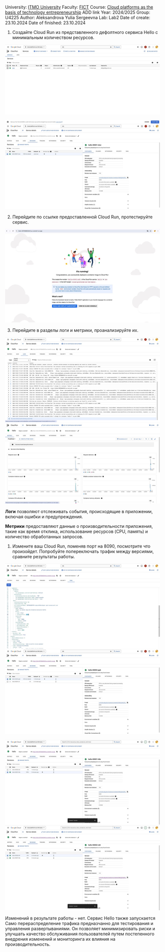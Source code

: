 University: [ITMO University](https://itmo.ru/ru/)
Faculty: [FICT](https://fict.itmo.ru)
Course: [Cloud platforms as the basis of technology entrepreneurship](https://) ADD link
Year: 2024/2025
Group: U4225
Author: Aleksandrova Yulia Sergeevna
Lab: Lab2
Date of create: 23.10.2024
Date of finished: 23.10.2024

1) Создайте Cloud Run из представленного дефолтного сервиса Hello с минимальным количеством ресурсов.

![Запущенный контейнер](/lab2/container_hello.jpg)

![Информация про сервис Hello](/lab2/hello.jpg)

2) Перейдите по ссылке предоставленной Cloud Run, протестируйте сервис.

![Запущенный сервис](/lab2/hello_runnig.jpg)

3) Перейдите в разделы логи и метрики, проанализируйте их.

![Логи](/lab2/logs.jpg)
![Метрики](/lab2/metrics.jpg)

**Логи** позволяют отслеживать события, происходящие в приложении, включая ошибки и предупреждения.

**Метрики** предоставляют данные о производительности приложения, такие как время отклика, использование ресурсов (CPU, память) и количество обработанных запросов.

1) Измените ваш Cloud Run, поменяв порт на 8090, посмотрите что произойдет. Попробуйте попереключать трафик между версиями, сравните результаты работы.

![Изменяем порт](/lab2/hello_port.jpg)
![Новый порт и новая версия](/lab2/hello_new_port.jpg)

![Перенаправляем весь трафик на вторую версию](/lab2/traffic_change.jpg)
![Распределяем трафик по-ровну между версиями](/lab2/traffic_change_2.jpg)

Изменений в результате работы - нет.
Сервис Hello также запускается
Само перераспределение трафика предназчанно  для тестирования и управления развертываниями. Он позволяет минимизировать риски и улучшать качество обслуживания пользователей путем постепенного внедрения изменений и мониторинга их влияния на производительность.